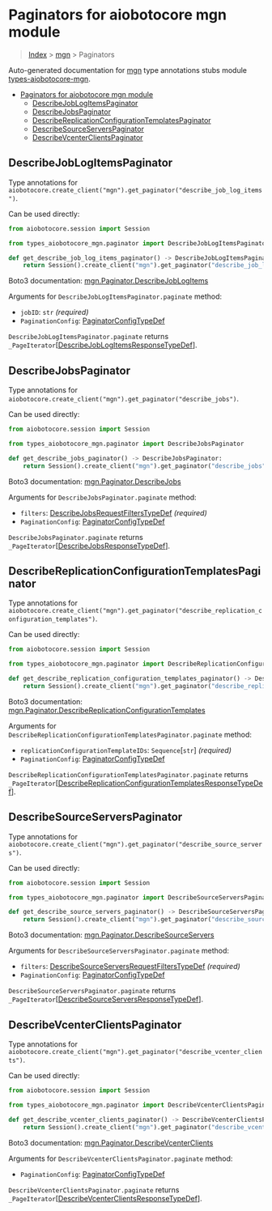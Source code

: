 <a id="paginators-for-aiobotocore-mgn-module"></a>

# Paginators for aiobotocore mgn module

> [Index](..) > [mgn](.) > Paginators

Auto-generated documentation for
[mgn](https://boto3.amazonaws.com/v1/documentation/api/latest/reference/services/mgn.html#mgn)
type annotations stubs module
[types-aiobotocore-mgn](https://pypi.org/project/types-aiobotocore-mgn/).

- [Paginators for aiobotocore mgn module](#paginators-for-aiobotocore-mgn-module)
  - [DescribeJobLogItemsPaginator](#describejoblogitemspaginator)
  - [DescribeJobsPaginator](#describejobspaginator)
  - [DescribeReplicationConfigurationTemplatesPaginator](#describereplicationconfigurationtemplatespaginator)
  - [DescribeSourceServersPaginator](#describesourceserverspaginator)
  - [DescribeVcenterClientsPaginator](#describevcenterclientspaginator)

<a id="describejoblogitemspaginator"></a>

## DescribeJobLogItemsPaginator

Type annotations for
`aiobotocore.create_client("mgn").get_paginator("describe_job_log_items")`.

Can be used directly:

```python
from aiobotocore.session import Session

from types_aiobotocore_mgn.paginator import DescribeJobLogItemsPaginator

def get_describe_job_log_items_paginator() -> DescribeJobLogItemsPaginator:
    return Session().create_client("mgn").get_paginator("describe_job_log_items")
```

Boto3 documentation:
[mgn.Paginator.DescribeJobLogItems](https://boto3.amazonaws.com/v1/documentation/api/latest/reference/services/mgn.html#mgn.Paginator.DescribeJobLogItems)

Arguments for `DescribeJobLogItemsPaginator.paginate` method:

- `jobID`: `str` *(required)*
- `PaginationConfig`:
  [PaginatorConfigTypeDef](./type_defs.md#paginatorconfigtypedef)

`DescribeJobLogItemsPaginator.paginate` returns
`_PageIterator`\[[DescribeJobLogItemsResponseTypeDef](./type_defs.md#describejoblogitemsresponsetypedef)\].

<a id="describejobspaginator"></a>

## DescribeJobsPaginator

Type annotations for
`aiobotocore.create_client("mgn").get_paginator("describe_jobs")`.

Can be used directly:

```python
from aiobotocore.session import Session

from types_aiobotocore_mgn.paginator import DescribeJobsPaginator

def get_describe_jobs_paginator() -> DescribeJobsPaginator:
    return Session().create_client("mgn").get_paginator("describe_jobs")
```

Boto3 documentation:
[mgn.Paginator.DescribeJobs](https://boto3.amazonaws.com/v1/documentation/api/latest/reference/services/mgn.html#mgn.Paginator.DescribeJobs)

Arguments for `DescribeJobsPaginator.paginate` method:

- `filters`:
  [DescribeJobsRequestFiltersTypeDef](./type_defs.md#describejobsrequestfilterstypedef)
  *(required)*
- `PaginationConfig`:
  [PaginatorConfigTypeDef](./type_defs.md#paginatorconfigtypedef)

`DescribeJobsPaginator.paginate` returns
`_PageIterator`\[[DescribeJobsResponseTypeDef](./type_defs.md#describejobsresponsetypedef)\].

<a id="describereplicationconfigurationtemplatespaginator"></a>

## DescribeReplicationConfigurationTemplatesPaginator

Type annotations for
`aiobotocore.create_client("mgn").get_paginator("describe_replication_configuration_templates")`.

Can be used directly:

```python
from aiobotocore.session import Session

from types_aiobotocore_mgn.paginator import DescribeReplicationConfigurationTemplatesPaginator

def get_describe_replication_configuration_templates_paginator() -> DescribeReplicationConfigurationTemplatesPaginator:
    return Session().create_client("mgn").get_paginator("describe_replication_configuration_templates")
```

Boto3 documentation:
[mgn.Paginator.DescribeReplicationConfigurationTemplates](https://boto3.amazonaws.com/v1/documentation/api/latest/reference/services/mgn.html#mgn.Paginator.DescribeReplicationConfigurationTemplates)

Arguments for `DescribeReplicationConfigurationTemplatesPaginator.paginate`
method:

- `replicationConfigurationTemplateIDs`: `Sequence`\[`str`\] *(required)*
- `PaginationConfig`:
  [PaginatorConfigTypeDef](./type_defs.md#paginatorconfigtypedef)

`DescribeReplicationConfigurationTemplatesPaginator.paginate` returns
`_PageIterator`\[[DescribeReplicationConfigurationTemplatesResponseTypeDef](./type_defs.md#describereplicationconfigurationtemplatesresponsetypedef)\].

<a id="describesourceserverspaginator"></a>

## DescribeSourceServersPaginator

Type annotations for
`aiobotocore.create_client("mgn").get_paginator("describe_source_servers")`.

Can be used directly:

```python
from aiobotocore.session import Session

from types_aiobotocore_mgn.paginator import DescribeSourceServersPaginator

def get_describe_source_servers_paginator() -> DescribeSourceServersPaginator:
    return Session().create_client("mgn").get_paginator("describe_source_servers")
```

Boto3 documentation:
[mgn.Paginator.DescribeSourceServers](https://boto3.amazonaws.com/v1/documentation/api/latest/reference/services/mgn.html#mgn.Paginator.DescribeSourceServers)

Arguments for `DescribeSourceServersPaginator.paginate` method:

- `filters`:
  [DescribeSourceServersRequestFiltersTypeDef](./type_defs.md#describesourceserversrequestfilterstypedef)
  *(required)*
- `PaginationConfig`:
  [PaginatorConfigTypeDef](./type_defs.md#paginatorconfigtypedef)

`DescribeSourceServersPaginator.paginate` returns
`_PageIterator`\[[DescribeSourceServersResponseTypeDef](./type_defs.md#describesourceserversresponsetypedef)\].

<a id="describevcenterclientspaginator"></a>

## DescribeVcenterClientsPaginator

Type annotations for
`aiobotocore.create_client("mgn").get_paginator("describe_vcenter_clients")`.

Can be used directly:

```python
from aiobotocore.session import Session

from types_aiobotocore_mgn.paginator import DescribeVcenterClientsPaginator

def get_describe_vcenter_clients_paginator() -> DescribeVcenterClientsPaginator:
    return Session().create_client("mgn").get_paginator("describe_vcenter_clients")
```

Boto3 documentation:
[mgn.Paginator.DescribeVcenterClients](https://boto3.amazonaws.com/v1/documentation/api/latest/reference/services/mgn.html#mgn.Paginator.DescribeVcenterClients)

Arguments for `DescribeVcenterClientsPaginator.paginate` method:

- `PaginationConfig`:
  [PaginatorConfigTypeDef](./type_defs.md#paginatorconfigtypedef)

`DescribeVcenterClientsPaginator.paginate` returns
`_PageIterator`\[[DescribeVcenterClientsResponseTypeDef](./type_defs.md#describevcenterclientsresponsetypedef)\].

